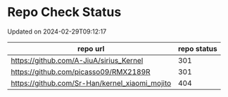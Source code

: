 # Repo Check Status

Updated on 2024-02-29T09:12:17

| repo url | repo status |
| -------- | -------- | 
|  https://github.com/A-JiuA/sirius_Kernel |  301 |
|  https://github.com/picasso09/RMX2189R |  301 |
|  https://github.com/Sr-Han/kernel_xiaomi_mojito |  404 |
